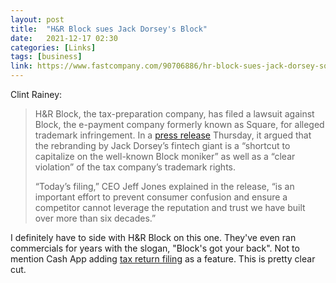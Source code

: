 ```yaml
---
layout: post
title:  "H&R Block sues Jack Dorsey's Block"
date:   2021-12-17 02:30
categories: [Links]
tags: [business]
link: https://www.fastcompany.com/90706886/hr-block-sues-jack-dorsey-square-rebrand
---
```


Clint Rainey:

>H&R Block, the tax-preparation company, has filed a lawsuit against Block, the e-payment company formerly known as Square, for alleged trademark infringement. In a [press release](https://investors.hrblock.com/news-releases/news-release-details/hr-block-files-trademark-infringement-lawsuit-against-block-inc) Thursday, it argued that the rebranding by Jack Dorsey’s fintech giant is a “shortcut to capitalize on the well-known Block moniker” as well as a “clear violation” of the tax company’s trademark rights.
>
>“Today’s filing,” CEO Jeff Jones explained in the release, “is an important effort to prevent consumer confusion and ensure a competitor cannot leverage the reputation and trust we have built over more than six decades.”

I definitely have to side with H&R Block on this one. They've even ran commercials for years with the slogan, "Block's got your back". Not to mention Cash App adding [tax return filing](https://cash.app/taxes) as a feature. This is pretty clear cut.

